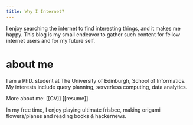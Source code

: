 ```yaml
---
title: Why I Internet?
---
```


I enjoy searching the internet to find interesting things, and it makes me happy. This blog is my small endeavor to gather such content for fellow internet users and for my future self.

# about me

I am a PhD. student at The University of Edinburgh, School of Informatics. My interests include query planning, serverless computing, data analytics. 

More about me: [[CV]] [[resume]].

In my free time, I enjoy playing ultimate frisbee, making origami flowers/planes and reading books & hackernews.